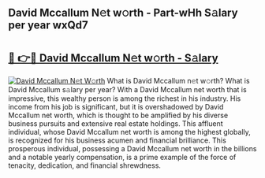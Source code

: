 ## David Mccallum N𝚎t w𝚘rth - Part-wHh S𝚊lary per year wxQd7

# <h2><a href="http://gc36xxw.nevu.top/?p=David+Mccallum">🔗 👉🔴 David Mccallum N𝚎t w𝚘rth - S𝚊lary</a></h2>

[![David Mccallum N𝚎t W𝚘rth](https://i.imgur.com/Oavwk0R.jpeg)](http://gc36xxw.nevu.top/?p=David+Mccallum)
What is David Mccallum n𝚎t w𝚘rth? What is David Mccallum s𝚊lary per year?
With a David Mccallum net worth that is impressive, this wealthy person is among the richest in his industry. His income from his job is significant, but it is overshadowed by David Mccallum net worth, which is thought to be amplified by his diverse business pursuits and extensive real estate holdings. This affluent individual, whose David Mccallum net worth is among the highest globally, is recognized for his business acumen and financial brilliance. This prosperous individual, possessing a David Mccallum net worth in the billions and a notable yearly compensation, is a prime example of the force of tenacity, dedication, and financial shrewdness.
